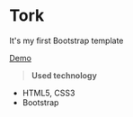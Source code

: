 Tork
=================================================
It's my first Bootstrap template

[Demo](http://htmlpreview.github.io/?https://github.com/smart-com/tork/blob/master/index.html)

> **Used technology**
* HTML5, CSS3
* Bootstrap


